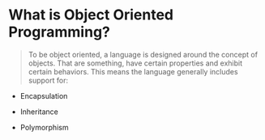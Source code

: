 # What is Object Oriented Programming?
> To be object oriented, a language is designed around the concept of objects. That are something, have certain properties and exhibit certain behaviors. This means the language generally includes support for:

*   Encapsulation

*   Inheritance

*   Polymorphism
